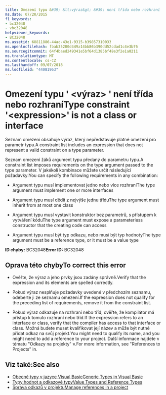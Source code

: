 ```yaml
---
title: Omezení typu &#39; &lt;výraz&gt; &#39; není třída nebo rozhraní
ms.date: 07/20/2015
f1_keywords:
- bc32048
- vbc32048
helpviewer_keywords:
- BC32048
ms.assetid: 68811886-44ac-43e1-9315-b39857310033
ms.openlocfilehash: fbab35200d449a14bb86b390dd52cdad1c4e3b76
ms.sourcegitcommit: 64f4baed249341e5bf64d1385bf48e3f2e1a0211
ms.translationtype: MT
ms.contentlocale: cs-CZ
ms.lasthandoff: 09/07/2018
ms.locfileid: "44081963"
---
```

# <a name="type-constraint-39ltexpressiongt39-is-not-a-class-or-interface"></a><span data-ttu-id="e4f22-102">Omezení typu &#39; &lt;výraz&gt; &#39; není třída nebo rozhraní</span><span class="sxs-lookup"><span data-stu-id="e4f22-102">Type constraint &#39;&lt;expression&gt;&#39; is not a class or interface</span></span>
<span data-ttu-id="e4f22-103">Seznam omezení obsahuje výraz, který nepředstavuje platné omezení pro parametr typu.</span><span class="sxs-lookup"><span data-stu-id="e4f22-103">A constraint list includes an expression that does not represent a valid constraint on a type parameter.</span></span>  
  
 <span data-ttu-id="e4f22-104">Seznam omezení žáků argument typu předaný do parametru typu.</span><span class="sxs-lookup"><span data-stu-id="e4f22-104">A constraint list imposes requirements on the type argument passed to the type parameter.</span></span> <span data-ttu-id="e4f22-105">V jakékoli kombinace můžete určit následující požadavky:</span><span class="sxs-lookup"><span data-stu-id="e4f22-105">You can specify the following requirements in any combination:</span></span>  
  
-   <span data-ttu-id="e4f22-106">Argument typu musí implementovat jedno nebo více rozhraní</span><span class="sxs-lookup"><span data-stu-id="e4f22-106">The type argument must implement one or more interfaces</span></span>  
  
-   <span data-ttu-id="e4f22-107">Argument typu musí dědit z nejvýše jednu třídu</span><span class="sxs-lookup"><span data-stu-id="e4f22-107">The type argument must inherit from at most one class</span></span>  
  
-   <span data-ttu-id="e4f22-108">Argument typu musí vystavit konstruktor bez parametrů, s přístupem k vytváření kódu</span><span class="sxs-lookup"><span data-stu-id="e4f22-108">The type argument must expose a parameterless constructor that the creating code can access</span></span>  
  
-   <span data-ttu-id="e4f22-109">Argument typu musí být typ odkazu, nebo musí být typ hodnoty</span><span class="sxs-lookup"><span data-stu-id="e4f22-109">The type argument must be a reference type, or it must be a value type</span></span>  
  
 <span data-ttu-id="e4f22-110">**ID chyby:** BC32048</span><span class="sxs-lookup"><span data-stu-id="e4f22-110">**Error ID:** BC32048</span></span>  
  
## <a name="to-correct-this-error"></a><span data-ttu-id="e4f22-111">Oprava této chyby</span><span class="sxs-lookup"><span data-stu-id="e4f22-111">To correct this error</span></span>  
  
-   <span data-ttu-id="e4f22-112">Ověřte, že výraz a jeho prvky jsou zadány správně.</span><span class="sxs-lookup"><span data-stu-id="e4f22-112">Verify that the expression and its elements are spelled correctly.</span></span>  
  
-   <span data-ttu-id="e4f22-113">Pokud výraz nesplňuje požadavky uvedené v předchozím seznamu, odeberte ji ze seznamu omezení.</span><span class="sxs-lookup"><span data-stu-id="e4f22-113">If the expression does not qualify for the preceding list of requirements, remove it from the constraint list.</span></span>  
  
-   <span data-ttu-id="e4f22-114">Pokud výraz odkazuje na rozhraní nebo tříd, ověřte, že kompilátor má přístup k tomuto rozhraní nebo tříd.</span><span class="sxs-lookup"><span data-stu-id="e4f22-114">If the expression refers to an interface or class, verify that the compiler has access to that interface or class.</span></span> <span data-ttu-id="e4f22-115">Možná budete muset kvalifikovat její název a může být nutné přidat odkaz na svůj projekt.</span><span class="sxs-lookup"><span data-stu-id="e4f22-115">You might need to qualify its name, and you might need to add a reference to your project.</span></span> <span data-ttu-id="e4f22-116">Další informace najdete v tématu "Odkazy na projekty" v.</span><span class="sxs-lookup"><span data-stu-id="e4f22-116">For more information, see "References to Projects" in.</span></span>  
  
## <a name="see-also"></a><span data-ttu-id="e4f22-117">Viz také:</span><span class="sxs-lookup"><span data-stu-id="e4f22-117">See also</span></span>

- [<span data-ttu-id="e4f22-118">Obecné typy v jazyce Visual Basic</span><span class="sxs-lookup"><span data-stu-id="e4f22-118">Generic Types in Visual Basic</span></span>](../../visual-basic/programming-guide/language-features/data-types/generic-types.md)  
- [<span data-ttu-id="e4f22-119">Typy hodnot a odkazové typy</span><span class="sxs-lookup"><span data-stu-id="e4f22-119">Value Types and Reference Types</span></span>](../../visual-basic/programming-guide/language-features/data-types/value-types-and-reference-types.md)  
- [<span data-ttu-id="e4f22-120">Správa odkazů v projektu</span><span class="sxs-lookup"><span data-stu-id="e4f22-120">Manage references in a project</span></span>](/visualstudio/ide/managing-references-in-a-project)
